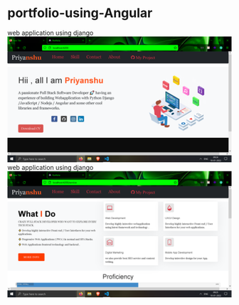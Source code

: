
# portfolio-using-Angular
 


 web application using django 
![alt text]( https://github.com/priyanshu9888/tanentverify-image/blob/main/Screenshot%20(12).png
)
 web application using django 
![alt text](https://github.com/priyanshu9888/tanentverify-image/blob/main/Screenshot%20(13).png
)

